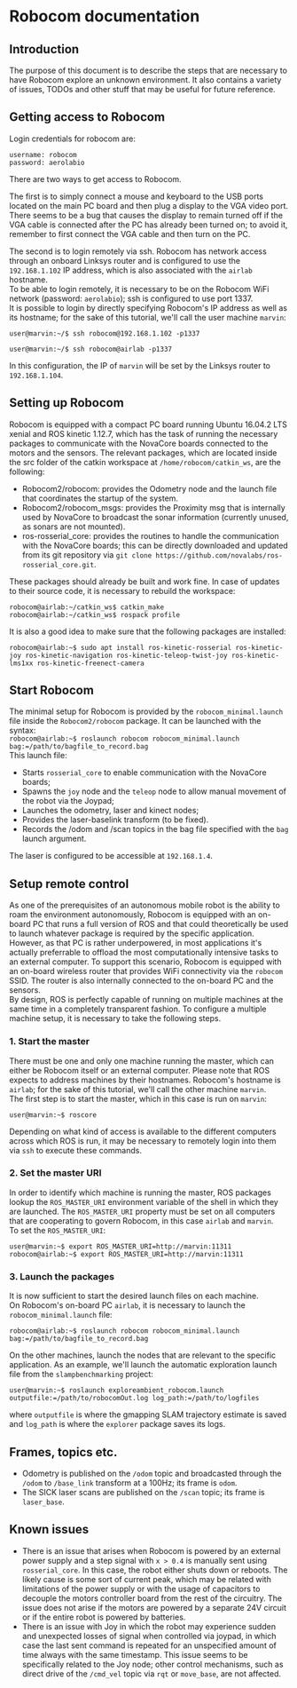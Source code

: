 # Robocom documentation

## Introduction  
The purpose of this document is to describe the steps that are necessary to have Robocom explore an unknown environment. It also contains a variety of issues, TODOs and other stuff that may be useful for future reference.  

## Getting access to Robocom
Login credentials for robocom are:
``` 
username: robocom
password: aerolabio
```  

There are two ways to get access to Robocom.  

The first is to simply connect a mouse and keyboard to the USB ports located on the main PC board and then plug a display to the VGA video port. There seems to be a bug that causes the display to remain turned off if the VGA cable is connected after the PC has already been turned on; to avoid it, remember to first connect the VGA cable and then turn on the PC.  

The second is to login remotely via ssh. Robocom has network access through an onboard Linksys router and is configured to use the `192.168.1.102` IP address, which is also associated with the `airlab` hostname.   
To be able to login remotely, it is necessary to be on the Robocom WiFi network (password: `aerolabio`); ssh is configured to use port 1337.   
It is possible to login by directly specifying Robocom's IP address as well as its hostname; for the sake of this tutorial, we'll call the user machine `marvin`:  
``` 
user@marvin:~/$ ssh robocom@192.168.1.102 -p1337
```
``` 
user@marvin:~/$ ssh robocom@airlab -p1337
```
In this configuration, the IP of `marvin` will be set by the Linksys router to `192.168.1.104`.

## Setting up Robocom  
Robocom is equipped with a compact PC board running Ubuntu 16.04.2 LTS xenial and ROS kinetic 1.12.7, which has the task of running the necessary packages to communicate with the NovaCore boards connected to the motors and the sensors. The relevant packages, which are located inside the src folder of the catkin workspace at `/home/robocom/catkin_ws`, are the following:  

* Robocom2/robocom: provides the Odometry node and the launch file that coordinates the startup of the system.  
* Robocom2/robocom_msgs: provides the Proximity msg that is internally used by NovaCore to broadcast the sonar information (currently unused, as sonars are not mounted).  
* ros-rosserial_core: provides the routines to handle the communication with the NovaCore boards; this can be directly downloaded and updated from its git repository via ```git clone https://github.com/novalabs/ros-rosserial_core.git```.  

These packages should already be built and work fine. In case of updates to their source code, it is necessary to rebuild the workspace:  
``` 
robocom@airlab:~/catkin_ws$ catkin_make
robocom@airlab:~/catkin_ws$ rospack profile
```
It is also a good idea to make sure that the following packages are installed:
```
robocom@airlab:~$ sudo apt install ros-kinetic-rosserial ros-kinetic-joy ros-kinetic-navigation ros-kinetic-teleop-twist-joy ros-kinetic-lms1xx ros-kinetic-freenect-camera
```

## Start Robocom
The minimal setup for Robocom is provided by the `robocom_minimal.launch` file inside the `Robocom2/robocom` package. It can be launched with the syntax:  
```robocom@airlab:~$ roslaunch robocom robocom_minimal.launch bag:=/path/to/bagfile_to_record.bag```  
This launch file:  

* Starts `rosserial_core` to enable communication with the NovaCore boards;
* Spawns the `joy` node and the `teleop` node to allow manual movement of the robot via the Joypad;  
* Launches the odometry, laser and kinect nodes; 
* Provides the laser-baselink transform (to be fixed).
* Records the /odom and /scan topics in the bag file specified with the `bag` launch argument. 

The laser is configured to be accessible at ```192.168.1.4```.

## Setup remote control
As one of the prerequisites of an autonomous mobile robot is the ability to roam the environment autonomously, Robocom is equipped with an on-board PC that runs a full version of ROS and that could theoretically be used to launch whatever package is required by the specific application. However, as that PC is rather underpowered, in most applications it's actually preferrable to offload the most computationally intensive tasks to an external computer. To support this scenario, Robocom is equipped with an on-board wireless router that provides WiFi connectivity via the ```robocom``` SSID. The router is also internally connected to the on-board PC and the sensors.  
By design, ROS is perfectly capable of running on multiple machines at the same time in a completely transparent fashion. To configure a multiple machine setup, it is necessary to take the following steps.

### 1. Start the master
There must be one and only one machine running the master, which can either be Robocom itself or an external computer. Please note that ROS expects to address machines by their hostnames. Robocom's hostname is `airlab`; for the sake of this tutorial, we'll call the other machine `marvin`.  
The first step is to start the master, which in this case is run on `marvin`:
```
user@marvin:~$ roscore
```  
Depending on what kind of access is available to the different computers across which ROS is run, it may be necessary to remotely login into them via `ssh` to execute these commands.  

### 2. Set the master URI
In order to identify which machine is running the master, ROS packages lookup the `ROS_MASTER_URI` environment variable of the shell in which they are launched. The `ROS_MASTER_URI` property must be set on all computers that are cooperating to govern Robocom, in this case `airlab` and `marvin`.  
To set the `ROS_MASTER_URI`:  
```
user@marvin:~$ export ROS_MASTER_URI=http://marvin:11311
robocom@airlab:~$ export ROS_MASTER_URI=http://marvin:11311
```

### 3. Launch the packages  
It is now sufficient to start the desired launch files on each machine.  
On Robocom's on-board PC `airlab`, it is necessary to launch the `robocom_minimal.launch` file:
```
robocom@airlab:~$ roslaunch robocom robocom_minimal.launch bag:=/path/to/bagfile_to_record.bag
```
On the other machines, launch the nodes that are relevant to the specific application. As an example, we'll launch the automatic exploration launch file from the `slampbenchmarking` project:  
```
user@marvin:~$ roslaunch exploreambient_robocom.launch outputfile:=/path/to/robocomOut.log log_path:=/path/to/logfiles
```
where `outputfile` is where the gmapping SLAM trajectory estimate is saved and `log_path` is where the `explorer` package saves its logs.

## Frames, topics etc.  
* Odometry is published on the `/odom` topic and broadcasted through the `/odom` to `/base_link` transform at a 100Hz; its frame is `odom`.  
* The SICK laser scans are published on the `/scan` topic; its frame is `laser_base`.  

## Known issues  
* There is an issue that arises when Robocom is powered by an external power supply and a step signal with `x > 0.4` is manually sent using `rosserial_core`. In this case, the robot either shuts down or reboots. The likely cause is some sort of current peak, which may be related with limitations of the power supply or with the usage of capacitors to decouple the motors controller board from the rest of the circuitry. The issue does not arise if the motors are powered by a separate 24V circuit or if the entire robot is powered by batteries.  
* There is an issue with Joy in which the robot may experience sudden and unexpected losses of signal when controlled via joypad, in which case the last sent command is repeated for an unspecified amount of time always with the same timestamp. This issue seems to be specifically related to the Joy node; other control mechanisms, such as direct drive of the `/cmd_vel` topic via `rqt` or `move_base`, are not affected.  






